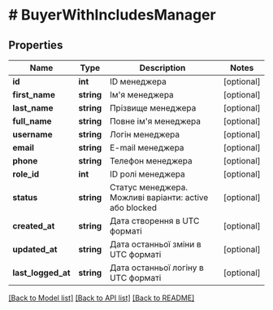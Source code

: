 # # BuyerWithIncludesManager

## Properties

Name | Type | Description | Notes
------------ | ------------- | ------------- | -------------
**id** | **int** | ID менеджера | [optional]
**first_name** | **string** | Ім&#39;я менеджера | [optional]
**last_name** | **string** | Прізвище менеджера | [optional]
**full_name** | **string** | Повне ім&#39;я менеджера | [optional]
**username** | **string** | Логін менеджера | [optional]
**email** | **string** | E-mail менеджера | [optional]
**phone** | **string** | Телефон менеджера | [optional]
**role_id** | **int** | ID ролі менеджера | [optional]
**status** | **string** | Статус менеджера. Можливі варіанти: active або blocked | [optional]
**created_at** | **string** | Дата створення в UTC форматі | [optional]
**updated_at** | **string** | Дата останньої зміни в UTC форматі | [optional]
**last_logged_at** | **string** | Дата останньої логіну в UTC форматі | [optional]

[[Back to Model list]](../../README.md#models) [[Back to API list]](../../README.md#endpoints) [[Back to README]](../../README.md)

